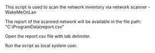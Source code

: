This script is used to scan the network inventory via network scanner - WakeMeOnLan

The report of the scanned network will be available in the file path: "C:\ProgramData\report.csv"

Open the report.csv file with tab delimiter.

Run the script as local system user.